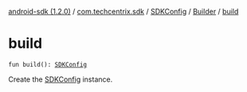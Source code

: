 [android-sdk (1.2.0)](../../../index.md) / [com.techcentrix.sdk](../../index.md) / [SDKConfig](../index.md) / [Builder](index.md) / [build](./build.md)

# build

`fun build(): `[`SDKConfig`](../index.md)

Create the [SDKConfig](../index.md) instance.

